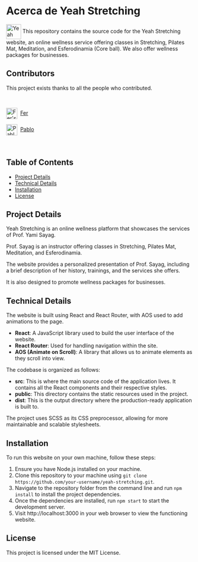 
# Acerca de Yeah Stretching


<a href="https://yeah-stretching.netlify.app" target="blank"><img align="center" src="https://res.cloudinary.com/ferjen/image/upload/v1683913166/yeah_stretching/icons/ys-logo-24x24_bfhday.svg" alt="Yeah Stretching logo" height="40" width="40"/></a> This repository contains the source code for the Yeah Stretching website, an online wellness service offering classes in Stretching, Pilates Mat, Meditation, and Esferodinamia (Core ball). We also offer wellness packages for businesses.

## Contributors

This project exists thanks to all the people who contributed. 

<br/>

[<img align="center" src="https://res.cloudinary.com/ferjen/image/upload/v1683913799/icons/github-gradient_hn8swa.svg" alt="Fer's GitHub" height="30" width="30"/>](https://github.com/ferjencoder)&nbsp; [Fer](https://github.com/ferjencoder)

[<img align="center" src="https://res.cloudinary.com/ferjen/image/upload/v1683913799/icons/github-gradient_hn8swa.svg" alt="Pablo's GitHub" height="30" width="30"/>](https://github.com/Pablo220288)&nbsp; [Pablo](https://github.com/Pablo220288)

<br/>


## Table of Contents

- [Project Details](#project-details)
- [Technical Details](#technical-details)
- [Installation](#installation)
- [License](#license)

## Project Details

Yeah Stretching is an online wellness platform that showcases the services of Prof. Yami Sayag. 

Prof. Sayag is an instructor offering classes in Stretching, Pilates Mat, Meditation, and Esferodinamia. 

The website provides a personalized presentation of Prof. Sayag, including a brief description of her history, trainings, and the services she offers. 

It is also designed to promote wellness packages for businesses.

## Technical Details

The website is built using React and React Router, with AOS used to add animations to the page. 

- **React**: A JavaScript library used to build the user interface of the website.
- **React Router**: Used for handling navigation within the site.
- **AOS (Animate on Scroll)**: A library that allows us to animate elements as they scroll into view.

The codebase is organized as follows:

- **src**: This is where the main source code of the application lives. It contains all the React components and their respective styles.
- **public**: This directory contains the static resources used in the project.
- **dist**: This is the output directory where the production-ready application is built to.

The project uses SCSS as its CSS preprocessor, allowing for more maintainable and scalable stylesheets.

## Installation

To run this website on your own machine, follow these steps:

1. Ensure you have Node.js installed on your machine.
2. Clone this repository to your machine using `git clone https://github.com/your-username/yeah-stretching.git`.
3. Navigate to the repository folder from the command line and run `npm install` to install the project dependencies.
4. Once the dependencies are installed, run `npm start` to start the development server.
5. Visit http://localhost:3000 in your web browser to view the functioning website.

## License

This project is licensed under the MIT License.
